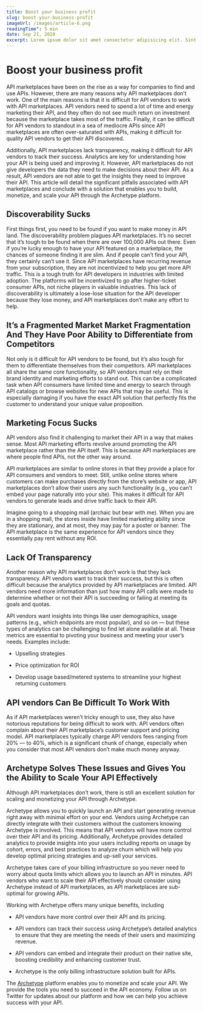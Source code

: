 ```yaml
---
title: Boost your business profit
slug: boost-your-business-profit
imageUrl: /images/article-6.png
readingTime": 5 min
date: Sep 21, 2020
excerpt: Lorem ipsum dolor sit amet consectetur adipisicing elit. Sint harum rerum voluptatem quo recusandae magni placeat saepe molestiae, sed excepturi cumque corporis perferendis hic.
---
```


# Boost your business profit

API marketplaces have been on the rise as a way for companies to find and use APIs. However, there are many reasons why API marketplaces don’t work. One of the main reasons is that it is difficult for API vendors to work with API marketplaces. API vendors need to spend a lot of time and energy marketing their API, and they often do not see much return on investment because the marketplace takes most of the traffic. Finally, it can be difficult for API vendors to standout in a sea of mediocre APIs since API marketplaces are often over-saturated with APIs, making it difficult for quality API vendors to get their API discovered.

Additionally, API marketplaces lack transparency, making it difficult for API vendors to track their success. Analytics are key for understanding how your API is being used and improving it. However, API marketplaces do not give developers the data they need to make decisions about their API. As a result, API vendors are not able to get the insights they need to improve their API. This article will detail the significant pitfalls associated with API marketplaces and conclude with a solution that enables you to build, monetize, and scale your API through the Archetype platform.

## Discoverability Sucks

First things first, you need to be found if you want to make money in API land. The discoverability problem plagues API marketplaces. It’s no secret that it’s tough to be found when there are over 100,000 APIs out there. Even if you’re lucky enough to have your API featured on a marketplace, the chances of someone finding it are slim. And if people can’t find your API, they certainly can’t use it. Since API marketplaces have recurring revenue from your subscription, they are not incentivized to help you get more API traffic. This is a tough truth for API developers in industries with limited adoption. The platforms will be incentivized to go after higher-ticket consumer APIs, not niche players in valuable industries. This lack of discoverability is ultimately a lose-lose situation for the API developer because they lose money, and API marketplaces don’t make any effort to help.

## It’s a Fragmented Market Market Fragmentation And They Have Poor Ability to Differentiate from Competitors

Not only is it difficult for API vendors to be found, but it’s also tough for them to differentiate themselves from their competitors. API marketplaces all share the same core functionality, so API vendors must rely on their brand identity and marketing efforts to stand out. This can be a complicated task when API consumers have limited time and energy to search through API catalogs or browse websites for new APIs that may be useful. This is especially damaging if you have the exact API solution that perfectly fits the customer to understand your unique value proposition.

## Marketing Focus Sucks

API vendors also find it challenging to market their API in a way that makes sense. Most API marketing efforts revolve around promoting the API marketplace rather than the API itself. This is because API marketplaces are where people find APIs, not the other way around.

API marketplaces are similar to online stores in that they provide a place for API consumers and vendors to meet. Still, unlike online stores where customers can make purchases directly from the store’s website or app, API marketplaces don’t allow their users any such functionality (e.g., you can’t embed your page naturally into your site). This makes it difficult for API vendors to generate leads and drive traffic back to their API.

Imagine going to a shopping mall (archaic but bear with me). When you are in a shopping mall, the stores inside have limited marketing ability since they are stationary, and at most, they may pay for a poster or banner. The API marketplace is the same experience for API vendors since they essentially pay rent without any ROI.

## Lack Of Transparency

Another reason why API marketplaces don’t work is that they lack transparency. API vendors want to track their success, but this is often difficult because the analytics provided by API marketplaces are limited. API vendors need more information than just how many API calls were made to determine whether or not their API is succeeding or failing at meeting its goals and quotas.

API vendors want insights into things like user demographics, usage patterns (e.g., which endpoints are most popular), and so on — but these types of analytics can be challenging to find let alone available at all. These metrics are essential to pivoting your business and meeting your user’s needs. Examples include:

- Upselling strategies

- Price optimization for ROI

- Develop usage based/metered systems to streamline your highest returning customers

## API vendors Can Be Difficult To Work With

As if API marketplaces weren’t tricky enough to use, they also have notorious reputations for being difficult to work with. API vendors often complain about their API marketplace’s customer support and pricing model. API marketplaces typically charge API vendors fees ranging from 20% — to 40%, which is a significant chunk of change, especially when you consider that most API vendors don’t make much money anyway.

## Archetype Solves These Issues and Gives You the Ability to Scale Your API Effectively

Although API marketplaces don’t work, there is still an excellent solution for scaling and monetizing your API through Archetype.

Archetype allows you to quickly launch an API and start generating revenue right away with minimal effort on your end. Vendors using Archetype can directly integrate with their customers without the customers knowing Archetype is involved. This means that API vendors will have more control over their API and its pricing. Additionally, Archetype provides detailed analytics to provide insights into your users including reports on usage by cohort, errors, and best practices to analyze churn which will help you develop optimal pricing strategies and up-sell your services.

Archetype takes care of your billing infrastructure so you never need to worry about quota limits which allows you to launch an API in minutes. API vendors who want to scale their API effectively should consider using Archetype instead of API marketplaces, as API marketplaces are sub-optimal for growing APIs.

Working with Archetype offers many unique benefits, including

- API vendors have more control over their API and its pricing.

- API vendors can track their success using Archetype’s detailed analytics to ensure that they are meeting the needs of their users and maximizing revenue.

- API vendors can embed and integrate their product on their native site, boosting credibility and enhancing customer trust.

- Archetype is the only billing infrastructure solution built for APIs.

The [Archetype](http://archetype.dev) platform enables you to monetize and scale your API. We provide the tools you need to succeed in the API economy. Follow us on Twitter for updates about our platform and how we can help you achieve success with your API.
